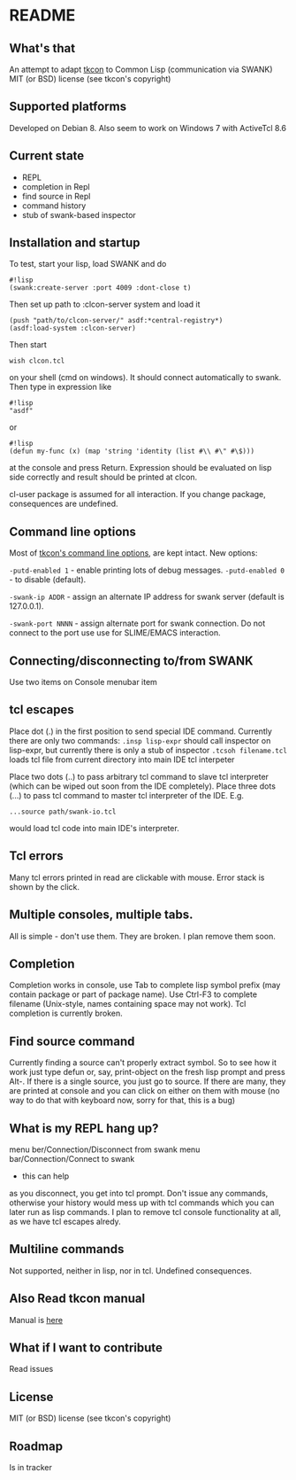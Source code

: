 # README #

## What's that
An attempt to adapt [tkcon](http://tkcon.sourceforge.net/) to Common Lisp (communication via SWANK)
MIT (or BSD) license (see tkcon's copyright)

## Supported platforms
Developed on Debian 8. Also seem to work on Windows 7 with ActiveTcl 8.6

## Current state
- REPL
- completion in Repl
- find source in Repl
- command history
- stub of swank-based inspector

## Installation and startup 
To test, start your lisp, load SWANK and do 

```
#!lisp
(swank:create-server :port 4009 :dont-close t)
```

Then set up path to :clcon-server system and load it
```
(push "path/to/clcon-server/" asdf:*central-registry*)
(asdf:load-system :clcon-server)
```

Then start 
```
wish clcon.tcl
``` 
on your shell (cmd on windows). It should connect automatically to swank. 
Then type in expression like 

```
#!lisp
"asdf"
```
or
```
#!lisp
(defun my-func (x) (map 'string 'identity (list #\\ #\" #\$)))
```

at the console and press Return. Expression should be evaluated on lisp side correctly
and result should be printed at clcon. 

cl-user package is assumed for all interaction. If you change package, consequences are undefined.

## Command line options
Most of [tkcon's command line options](http://tkcon.sourceforge.net/docs/start.html), are kept intact.
New options: 

```-putd-enabled 1``` - enable printing lots of debug messages. ```-putd-enabled 0``` - to disable (default).

```-swank-ip ADDR``` - assign an alternate IP address for swank server (default is 127.0.0.1).

```-swank-port NNNN``` - assign alternate port for swank connection. Do not connect to the port use use for SLIME/EMACS interaction. 

## Connecting/disconnecting to/from SWANK
Use two items on Console menubar item

## tcl escapes
Place dot (.) in the first position to send special IDE command. Currently there are only two commands:
```.insp lisp-expr``` should call inspector on lisp-expr, but currently there is only a stub of inspector
```.tcsoh filename.tcl``` loads tcl file from current directory into main IDE tcl interpeter 

Place two dots (..) to pass arbitrary tcl command to slave tcl interpreter (which can be wiped out soon from the IDE completely).
Place three dots (...) to pass tcl command to master tcl interpreter of the IDE. E.g.

```
...source path/swank-io.tcl
```
would load tcl code into main IDE's interpreter. 

## Tcl errors
Many tcl errors printed in read are clickable with mouse. Error stack is shown by the click. 

## Multiple consoles, multiple tabs.
All is simple - don't use them. They are broken. I plan remove them soon. 

## Completion
Completion works in console, use Tab to complete lisp symbol prefix (may contain package or part of package name).
Use Ctrl-F3 to complete filename (Unix-style, names containing space may not work). 
Tcl completion is currently broken. 

## Find source command
Currently finding a source can't properly extract symbol. So to see how it work just type
defun 
or, say, 
print-object 
on the fresh lisp prompt and press Alt-. 
If there is a single source, you just go to source. 
If there are many, they are printed at console and you can click on either on them with mouse (no way to do that
with keyboard now, sorry for that, this is a bug)

## What is my REPL hang up?
menu ber/Connection/Disconnect from swank
menu bar/Connection/Connect to swank
- this can help

as you disconnect, you get into tcl prompt. Don't issue any commands, otherwise your history would mess up
with tcl commands which you can later run as lisp commands. I plan to remove tcl console functionality at all,
as we have tcl escapes alredy.

## Multiline commands
Not supported, neither in lisp, nor in tcl. Undefined consequences. 

## Also Read tkcon manual
Manual is [here](http://tkcon.sourceforge.net/docs/index.html)
 
## What if I want to contribute
Read issues

## License
MIT (or BSD) license (see tkcon's copyright)

## Roadmap
Is in tracker